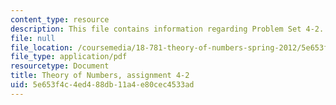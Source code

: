 ```yaml
---
content_type: resource
description: This file contains information regarding Problem Set 4-2.
file: null
file_location: /coursemedia/18-781-theory-of-numbers-spring-2012/5e653f4c4ed488db11a4e80cec4533ad_MIT18_781S12_pset4-2.pdf
file_type: application/pdf
resourcetype: Document
title: Theory of Numbers, assignment 4-2
uid: 5e653f4c-4ed4-88db-11a4-e80cec4533ad
---
```

